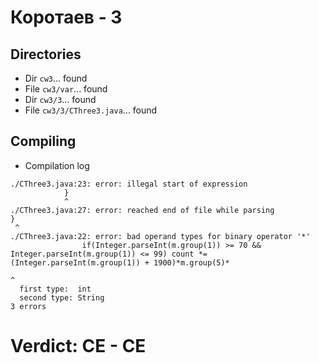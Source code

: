 # Коротаев - 3
## Directories
- Dir `cw3`... found
- File `cw3/var`... found
- Dir `cw3/3`... found
- File `cw3/3/CThree3.java`... found
## Compiling
- Compilation log
```
./CThree3.java:23: error: illegal start of expression
            }
            ^
./CThree3.java:27: error: reached end of file while parsing
}
 ^
./CThree3.java:22: error: bad operand types for binary operator '*'
                if(Integer.parseInt(m.group(1)) >= 70 && Integer.parseInt(m.group(1)) <= 99) count *= (Integer.parseInt(m.group(1)) + 1900)*m.group(5)*
                                                                                                                                           ^
  first type:  int
  second type: String
3 errors

```
# Verdict: **CE** - CE
